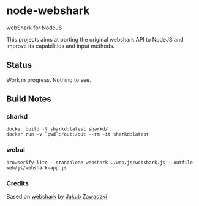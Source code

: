 # node-webshark
webShark for NodeJS

This projects aims at porting the original webshark API to NodeJS and improve its capabilities and input methods.

## Status
Work in progress. Nothing to see.


## Build Notes
### sharkd
```
docker build -t sharkd:latest sharkd/
docker run -v `pwd`:/out:/out --rm -it sharkd:latest
```
### webui
```
browserify-lite --standalone webshark ./web/js/webshark.js --outfile web/js/webshark-app.js
```


### Credits
Based on [webshark](https://bitbucket.org/jwzawadzki/webshark) by [Jakub Zawadzki](https://bitbucket.org/jwzawadzki)

